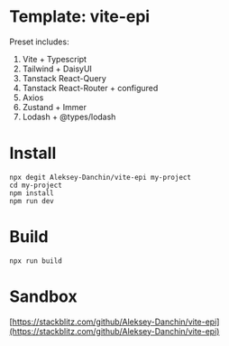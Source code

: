 # Template: vite-epi

Preset includes:

1. Vite + Typescript
2. Tailwind + DaisyUI
3. Tanstack React-Query
4. Tanstack React-Router + configured
5. Axios
6. Zustand + Immer
7. Lodash + @types/lodash

# Install

```
npx degit Aleksey-Danchin/vite-epi my-project
cd my-project
npm install
npm run dev
```

# Build

```
npx run build
```

# Sandbox

[https://stackblitz.com/github/Aleksey-Danchin/vite-epi](https://stackblitz.com/github/Aleksey-Danchin/vite-epi)

